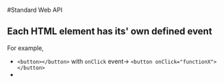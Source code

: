 #Standard Web API

## Each HTML element has its' own defined event
For example, 
-  `<button></button>` with `onClick` event-> `<button onClick="functionX"></button>`
-  